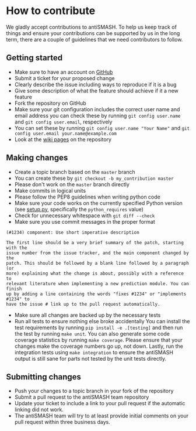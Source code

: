 How to contribute
=================

We gladly accept contributions to antiSMASH. To help us keep track of things
and ensure your contributions can be supported by us in the long term, there
are a couple of guidelines that we need contributors to follow.

Getting started
---------------

- Make sure to have an account on [GitHub](https://github.com/join)
- Submit a ticket for your proposed change
- Clearly describe the issue including ways to reproduce if it is a bug
- Give some description of what the feature should achieve if it a new feature
- Fork the repository on GitHub
- Make sure your git configuration includes the correct user name and email address
  you can check these by running `git config user.name` and `git config user.email`, respectively
- You can set these by running `git config user.name "Your Name"` and `git config user.email your.name@example.com`
- Look at the [wiki pages](https://github.com/antismash/antismash/wiki) on the repository

Making changes
--------------

- Create a topic branch based on the `master` branch
- You can create these by `git checkout -b my_contribution master`
- Please don't work on the `master` branch directly
- Make commits in logical units
- Please follow the PEP8 guidelines when writing python code
- Make sure your code works on the currently specified Python version (see [setup.py](https://github.com/antismash/antismash/blob/master/setup.py), specifically the `python_requires` value)
- Check for unnecessary whitespace with `git diff --check`
- Make sure you use commit messages in the proper format

```
(#1234) component: Use short imperative description

The first line should be a very brief summary of the patch, starting with the
issue number from the issue tracker, and the main component changed by the
patch. This should be followed by a blank line followed by a paragraph (or
more) explaining what the change is about, possibly with a reference to
relevant literature when implementing a new prediction module. You can finish
up by adding a line containing the words "fixes #1234" or "implements #1234" to
have the issue # link up to the pull request automatically.
```

- Make sure all changes are backed up by the necessary tests
- Run all tests to ensure nothing else broke accidentally
  You can install the test requirements by running `pip install -e .[testing]`
  and then run the test by running `make unit`. You can also generate some code coverage statistics
  by running `make coverage`. Please ensure that your changes make the coverage numbers go up, not down.
  Lastly, run the integration tests using `make integration` to ensure the antiSMASH output is still sane
  for parts not tested by the unit tests directly.

Submitting changes
------------------

- Push your changes to a topic branch in your fork of the repository
- Submit a pull request to the antiSMASH team repository
- Update your ticket to include a link to your pull request if the automatic linking did not work.
- The antiSMASH team will try to at least provide initial comments on your pull
  request within three business days.
